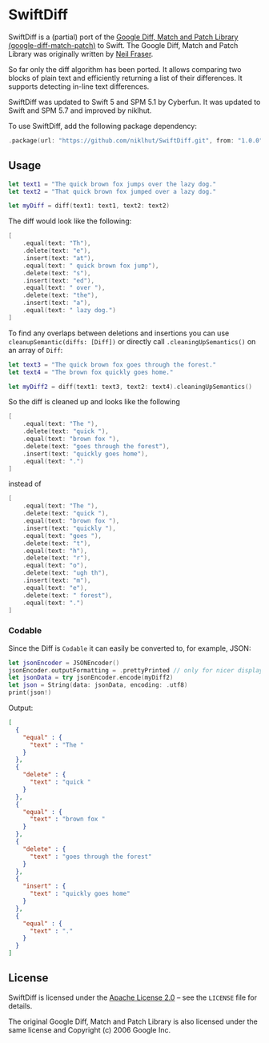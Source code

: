 # SwiftDiff

SwiftDiff is a (partial) port of the [Google Diff, Match and Patch Library (google-diff-match-patch)](https://code.google.com/p/google-diff-match-patch/) to Swift. The Google Diff, Match and Patch Library was originally written by [Neil Fraser](http://neil.fraser.name). 

So far only the diff algorithm has been ported. It allows comparing two blocks of plain text and efficiently returning a list of their differences. It supports detecting in-line text differences.

SwiftDiff was updated to Swift 5 and SPM 5.1 by Cyberfun. It was updated to Swift and SPM 5.7 and improved by niklhut.

To use SwiftDiff, add the following package dependency:
```swift
.package(url: "https://github.com/niklhut/SwiftDiff.git", from: "1.0.0")
```

## Usage


```swift
let text1 = "The quick brown fox jumps over the lazy dog."
let text2 = "That quick brown fox jumped over a lazy dog."

let myDiff = diff(text1: text1, text2: text2)
```

The diff would look like the following:

```swift
[
    .equal(text: "Th"), 
    .delete(text: "e"), 
    .insert(text: "at"), 
    .equal(text: " quick brown fox jump"), 
    .delete(text: "s"), 
    .insert(text: "ed"), 
    .equal(text: " over "), 
    .delete(text: "the"), 
    .insert(text: "a"), 
    .equal(text: " lazy dog.")
]
```

To find any overlaps between deletions and insertions you can use `cleanupSemantic(diffs: [Diff])` or directly call `.cleaningUpSemantics()` on an array of `Diff`:

```swift
let text3 = "The quick brown fox goes through the forest."
let text4 = "The brown fox quickly goes home."

let myDiff2 = diff(text1: text3, text2: text4).cleaningUpSemantics()
```

So the diff is cleaned up and looks like the following 

```swift
[
    .equal(text: "The "), 
    .delete(text: "quick "), 
    .equal(text: "brown fox "), 
    .delete(text: "goes through the forest"), 
    .insert(text: "quickly goes home"), 
    .equal(text: ".")
]
```

instead of

```swift
[
    .equal(text: "The "), 
    .delete(text: "quick "),
    .equal(text: "brown fox "), 
    .insert(text: "quickly "), 
    .equal(text: "goes "), 
    .delete(text: "t"), 
    .equal(text: "h"), 
    .delete(text: "r"), 
    .equal(text: "o"),
    .delete(text: "ugh th"),
    .insert(text: "m"), 
    .equal(text: "e"), 
    .delete(text: " forest"),
    .equal(text: ".")
]
```

### Codable

Since the Diff is `Codable` it can easily be converted to, for example, JSON:

```swift
let jsonEncoder = JSONEncoder()
jsonEncoder.outputFormatting = .prettyPrinted // only for nicer displaying
let jsonData = try jsonEncoder.encode(myDiff2)
let json = String(data: jsonData, encoding: .utf8)
print(json!)
```
Output:

```json
[
  {
    "equal" : {
      "text" : "The "
    }
  },
  {
    "delete" : {
      "text" : "quick "
    }
  },
  {
    "equal" : {
      "text" : "brown fox "
    }
  },
  {
    "delete" : {
      "text" : "goes through the forest"
    }
  },
  {
    "insert" : {
      "text" : "quickly goes home"
    }
  },
  {
    "equal" : {
      "text" : "."
    }
  }
]
```

## License

SwiftDiff is licensed under the [Apache License 2.0](http://www.apache.org/licenses/LICENSE-2.0) – see the `LICENSE` file for details.

The original Google Diff, Match and Patch Library is also licensed under the same license and Copyright (c) 2006 Google Inc.
